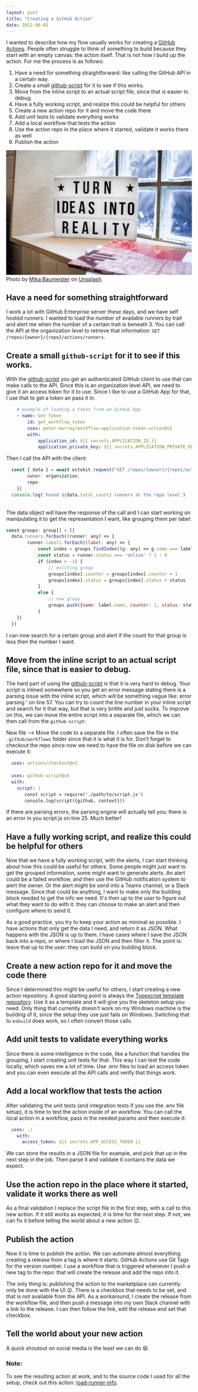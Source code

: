 ```yaml
---
layout: post
title: "Creating a GitHub Action"
date: 2022-06-01
---
```


I wanted to describe how my flow usually works for creating a [GitHub Actions](https://docs.github.com/en/actions). People often struggle to think of something to build because they start with an empty canvas: the action itself. That is not how I build up the action. For me the process is as follows:

1. Have a need for something straightforward: like calling the GitHub API in a certain way. 
1. Create a small [github-script](https://github.com/actions/github-script) for it to see if this works.
1. Move from the inline script to an actual script file, since that is easier to debug.
1. Have a fully working script, and realize this could be helpful for others
1. Create a new action repo for it and move the code there
1. Add unit tests to validate everything works
1. Add a local workflow that tests the action
1. Use the action repo in the place where it started, validate it works there as well
1. Publish the action


![Photo of a sign that says: Turn ideas into reality](/images/2022/20220601/mika-baumeister-Y_LgXwQEx2c-unsplash.jpg)
<span class="rTNyH RZQOk">Photo by <a href="https://unsplash.com/@mbaumi?utm_source=unsplash&amp;utm_medium=referral&amp;utm_content=creditCopyText">Mika Baumeister</a> on <a href="https://unsplash.com/?utm_source=unsplash&amp;utm_medium=referral&amp;utm_content=creditCopyText">Unsplash</a>.
  </span>

## Have a need for something straightforward
I work a lot with GitHub Enterprise server these days, and we have self hosted runners. I wanted to load the number of available runners by trait and alert me when the number of a certain trait is beneath 3. You can call the API at the organization level to retrieve that information: `GET /repos/{owner}/{repo}/actions/runners`.

## Create a small `github-script` for it to see if this works.
With the [github-script](https://github.com/actions/github-script) you get an authenticated GitHub client to use that can make calls to the API. Since this is an organization level API, we need to give it an access token for it to use. Since I like to use a GitHub App for that, I use that to get a token an pass it in.

``` yaml
    # example of loading a token from an GitHub App
    - name: Get Token
        id: get_workflow_token
        uses: peter-murray/workflow-application-token-action@v1
        with:
            application_id: ${{ secrets.APPLICATION_ID }}
            application_private_key: ${{ secrets.APPLICATION_PRIVATE_KEY }}
```

Then I call the API with the client:
``` javascript
  const { data } = await octokit.request("GET /repos/{owner}/{repo}/actions/runners", {
        owner: organization,
        repo
    })
  console.log(`Found ${data.total_count} runners at the repo level`)
        
```
The data object will have the response of the call and I can start working on manipulating it to get the representation I want, like grouping them per label:
``` javascript
const groups: group[] = []
  data.runners.forEach((runner: any) => {
        runner.labels.forEach((label: any) => {
            const index = groups.findIndex((g: any) => g.name === label.name)
            const status = runner.status === 'online' ? 1 : 0
            if (index > -1) {
                // existing group                
                groups[index].counter = groups[index].counter + 1
                groups[index].status = groups[index].status + status
            }
            else {
                // new group
                groups.push({name: label.name, counter: 1, status: status})
            }
    })
  })
```
I can now search for a certain group and alert if the count for that group is less then the number I want.

## Move from the inline script to an actual script file, since that is easier to debug.
The hard part of using the [github-script](https://github.com/actions/github-script) is that it is very hard to debug. Your script is inlined somewhere so you get an error message stating there is a parsing issue with the inline script, which will be something vague like: error parsing ' on line 57.  You can try to count the line number in your inline script and search for it that way, but that is very brittle and just sucks. To improve on this, we can move the entire script into a separate file, which we can then call from the `github-script`:

New file --> Move the code to a separate file. I often save the file in the `.github/workflows` folder since that it is what it is for. Don't forget to checkout the repo since now we need to have the file on disk before we can execute it:
``` yaml
  uses: actions/checkout@v3

  uses: github-script@v5
  with:
    script: |
       const script = require('./path/to/script.js')
       console.log(script({github, context}))
```    
If there are parsing errors, the parsing engine will actually tell you: there is an error in you script.js on line 25. Much better! 

## Have a fully working script, and realize this could be helpful for others
Now that we have a fully working script, with the alerts, I can start thinking about how this could be useful for others. Some people might just want to get the grouped information, some might want to generate alerts. An alert could be a failed workflow, and then use the GitHub notification system to alert the owner. Or the alert might be send into a Teams channel, or a Slack message. Since that could be anything, I want to make only the building block needed to get the info we need. It's then up to the user to figure out what they want to do with it: they can choose to make an alert and then configure where to send it. 

As a good practice, you try to keep your action as minimal as possible. I have actions that only get the data I need, and return it as JSON. What happens with the JSON is up to them. I have cases where I save the JSON back into a repo, or where I load the JSON and then filter it. The point is: leave that up to the user: they can build on you building block.

## Create a new action repo for it and move the code there
Since I determined this might be useful for others, I start creating a new action repository. A good starting point is always the [Typescript template repository](https://github.com/actions/typescript-action). Use it as a template and it will give you the skeleton setup you need. Only thing that currently doesn't work on my Windows machine is the building of it, since the setup they use just fails on Windows. Switching that to `esbuild` does work, so I often convert those calls.

## Add unit tests to validate everything works
Since there is some intelligence in the code, like a function that handles the grouping, I start creating unit tests for that. This way I can test the code locally, which saves me a lot of time. Use .env files to load an access token and you can even execute all the API calls and verify that things work.

## Add a local workflow that tests the action
After validating the unit tests (and integration tests if you use the .env file setup), it is time to test the action inside of an workflow. You can call the local action in a workflow, pass in the needed params and then execute it:

``` yaml
  uses: ./
    with: 
      access_token: ${{ secrets.APP_ACCESS_TOKEN }}
```
We can store the results in a JSON file for example, and pick that up in the next step in the job. Then parse it and validate it contains the data we expect.

## Use the action repo in the place where it started, validate it works there as well
As a final validation I replace the script file in the first step, with a call to this new action. If it still works as expected, it is time for the next step. If not, we can fix it before telling the world about a new action 😉.

## Publish the action
Now it is time to publish the action. We can automate almost everything: creating a release from a tag is where it starts. GitHub Actions use Git Tags for the version number. I use a workflow that is triggered whenever I push a new tag to the repo: that will create the release and add the repo into it.

The only thing is: publishing the action to the marketplace can currently only be done with the UI 😲. There is a checkbox that needs to be set, and that is not available from the API. As a workaround, I create the release from the workflow file, and then push a message into my own Slack channel with a link to the release. I can then follow the link, edit the release and set that checkbox. 

## Tell the world about your new action
A quick shoutout on social media is the least we can do 😄.

### Note:
To see the resulting action at work, and to the source code I used for all the setup, check out this action: [load-runner-info](https://github.com/devops-actions/load-runner-info).